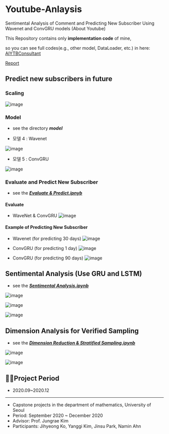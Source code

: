 # Youtube-Anlaysis 
Sentimental Analysis of Comment and Predicting New Subscriber Using Wavenet and ConvGRU models (About Youtube)

This Repository contains only **implementation code** of mine,

so you can see full codes(e.g., other model, DataLoader, etc.) in here: [AIYTBConsultant](https://github.com/sjinu96/AIYTBConsultant)


[Report](https://sjinu.notion.site/AIYTBConsultant-2ac26721bfb24f15938e3f5e4a742d00)

## Predict new subscribers in future

### Scaling

![image](https://user-images.githubusercontent.com/71121461/150080834-1063ec4e-5511-4cd0-ba78-17f669e2d94d.png)

### Model
* see the directory ***model***

* 모델 4 : Wavenet

![image](https://user-images.githubusercontent.com/71121461/130923095-44d43420-fb92-4345-ad9c-88d35f6a9c3c.png)
* 모델 5 : ConvGRU

![image](https://user-images.githubusercontent.com/71121461/130923134-63224b2a-b4d8-4023-aeac-f47128b5229e.png)

### Evaluate and Predict New Subscriber
* see the [***Evaluate & Predict.ipnyb***](https://github.com/sjinu96/Youtube-Anlaysis/blob/main/Evaluate%20%26%20Predict.ipynb)

#### Evaluate

* WaveNet & ConvGRU
![image](https://user-images.githubusercontent.com/71121461/130932926-e655c60a-3f55-4d16-ab7a-8a9d5105123c.png)


#### Example of Predicting New Subscriber

* Wavenet (for predicting 30 days)
![image](https://user-images.githubusercontent.com/71121461/130923410-967d38a7-f8ec-44e8-aa35-435ba956e53b.png)

* ConvGRU (for predicting 1 day)
![image](https://user-images.githubusercontent.com/71121461/130924269-7851e75b-fddb-42d4-9d9f-3bdd107d7de6.png)

* ConvGRU (for predicting 90 days)
![image](https://user-images.githubusercontent.com/71121461/130932578-2a0189c7-2703-476c-9bc1-8ba4b636715a.png)



## Sentimental Analysis (Use GRU and LSTM)
* see the [***Sentimental Analysis.ipynb***](https://github.com/sjinu96/Youtube-Anlaysis/blob/main/Sentimental%20Analysis.ipynb)


![image](https://user-images.githubusercontent.com/71121461/130931929-b6b4bd6e-631c-41ce-843c-09671253e52a.png)

![image](https://user-images.githubusercontent.com/71121461/130933242-203a5c10-534d-4d58-a393-e1594884a76b.png)


![image](https://user-images.githubusercontent.com/71121461/130932244-af5cb52f-0fed-448a-afbf-690af4d2a717.png)


## Dimension Analysis for Verified Sampling
* see the [***Dimension Reduction & Stratified Sampling.ipynb***](https://github.com/sjinu96/Youtube-Anlaysis/blob/main/Dimension%20Reduction%20%26%20Stratified%20Sampling.ipynb)

![image](https://user-images.githubusercontent.com/71121461/130931765-9e49f0bb-c7aa-4572-8e15-bc466c0c14ae.png)

![image](https://user-images.githubusercontent.com/71121461/130931787-50220c03-fc25-4b91-b06e-2b857490d4ac.png)







## 🏃‍♂️Project Period
* 2020.09~2020.12

---
* Capstone projects in the department of mathematics, University of Seoul
* Period: September 2020 ~ December 2020
* Advisor: Prof. Jungrae Kim
* Participants: Jihyeong Ko, Yanggi Kim, Jinsu Park, Namin Ahn


